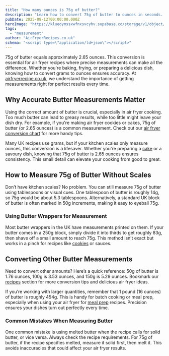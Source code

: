 ```yaml
---
title: "How many ounces is 75g of butter?"
description: "Learn how to convert 75g of butter to ounces in seconds. Perfect for air fryer recipes and precise baking measurements. Get the answer now!"
pubDate: 2025-08-12T00:00:00.000Z
heroImage: "https://klueoymssxwfnxsvcyhv.supabase.co/storage/v1/object/public/md/how-many-ounces-is-75g-of-butter-37313419.webp"
tags:
  - "measurement"
author: "AirFryerRecipes.co.uk"
schema: "<script type=\"application/ld+json\"></script>"
---
```


<p>75g of butter equals approximately 2.65 ounces. This conversion is essential for air fryer recipes where precise measurements can make all the difference. Whether you're baking, frying, or preparing a delicious dish, knowing how to convert grams to ounces ensures accuracy. At <a href=https://www.airfryerrecipe.co.uk/>airfryerrecipe.co.uk</a>, we understand the importance of getting measurements right for perfect results every time.</p>

<h2>Why Accurate Butter Measurements Matter</h2>  
<p>Using the correct amount of butter is crucial, especially in air fryer cooking. Too much butter can lead to greasy results, while too little might leave your dish dry. For example, if you're making air fryer cookies or cakes, 75g of butter (or 2.65 ounces) is a common measurement. Check out our <a href=https://www.airfryerrecipe.co.uk/air-fryer-conversion-chart>air fryer conversion chart</a> for more handy tips.</p>  

<p>Many UK recipes use grams, but if your kitchen scales only measure ounces, this conversion is a lifesaver. Whether you're preparing a <a href=https://www.airfryerrecipe.co.uk/recipe-category/cakes>cake</a> or a savoury dish, knowing that 75g of butter is 2.65 ounces ensures consistency. This small detail can elevate your cooking from good to great.</p>  

<h2>How to Measure 75g of Butter Without Scales</h2>  
<p>Don’t have kitchen scales? No problem. You can still measure 75g of butter using tablespoons or visual cues. One tablespoon of butter is roughly 14g, so 75g would be about 5.3 tablespoons. Alternatively, a standard UK block of butter is often marked in 50g increments, making it easy to eyeball 75g.</p>  

<h3>Using Butter Wrappers for Measurement</h3>  
<p>Most butter wrappers in the UK have measurements printed on them. If your butter comes in a 250g block, simply divide it into thirds to get roughly 83g, then shave off a small amount to reach 75g. This method isn’t exact but works in a pinch for recipes like <a href=https://www.airfryerrecipe.co.uk/recipe-category/cookies>cookies</a> or sauces.</p>  

<h2>Converting Other Butter Measurements</h2>  
<p>Need to convert other amounts? Here’s a quick reference: 50g of butter is 1.76 ounces, 100g is 3.53 ounces, and 150g is 5.29 ounces. Bookmark our <a href=https://www.airfryerrecipe.co.uk/recipes>recipes</a> section for more conversion tips and delicious air fryer ideas.</p>  

<p>If you’re working with larger quantities, remember that 1 pound (16 ounces) of butter is roughly 454g. This is handy for batch cooking or meal prep, especially when using your air fryer for <a href=https://www.airfryerrecipe.co.uk/recipe-category/meal-prep>meal prep</a> recipes. Precision ensures your dishes turn out perfectly every time.</p>  

<h3>Common Mistakes When Measuring Butter</h3>  
<p>One common mistake is using melted butter when the recipe calls for solid butter, or vice versa. Always check the recipe requirements. For 75g of butter, if the recipe specifies melted, measure it solid first, then melt it. This avoids inaccuracies that could affect your air fryer results.</p>